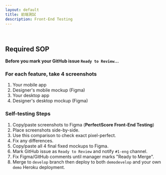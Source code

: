 ```yaml
---
layout: default
title: 前端測試
description: Front-End Testing
---
```


<a name="en"></a>

<br>

## Required SOP

**Before you mark your GitHub issue `Ready to Review`...**

### For each feature, take 4 screenshots

1. Your mobile app
1. Designer's mobile mockup (Figma)
1. Your desktop app
1. Designer's desktop mockup (Figma)

### Self-testing Steps

1. Copy/paste screenshots to Figma (**PerfectScore Front-End Testing**)
1. Place screenshots side-by-side.
1. Use this comparison to check exact pixel-perfect.
1. Fix any differences.
1. Copy/paste all 4 final fixed mockups to Figma.
1. Mark GitHub issue as `Ready to Review` and notify `#1-eng` channel.
1. Fix Figma/GitHub comments until manager marks "Ready to Merge".
1. Merge to `develop` branch then deploy to both `demodevelop` and your own `demo` Heroku deployment.
